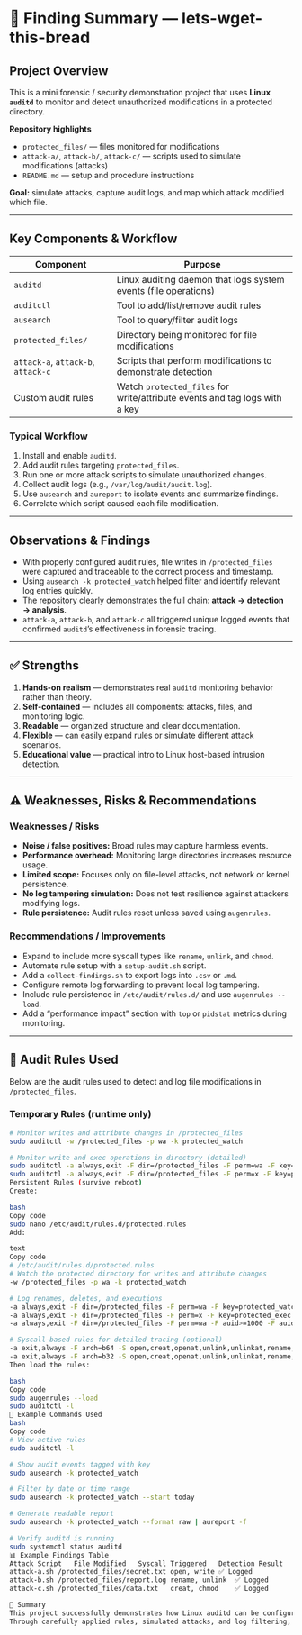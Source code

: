 # 🧠 Finding Summary — lets-wget-this-bread

## Project Overview
This is a mini forensic / security demonstration project that uses **Linux `auditd`** to monitor and detect unauthorized modifications in a protected directory.

**Repository highlights**
- `protected_files/` — files monitored for modifications  
- `attack-a/`, `attack-b/`, `attack-c/` — scripts used to simulate modifications (attacks)  
- `README.md` — setup and procedure instructions  

**Goal:** simulate attacks, capture audit logs, and map which attack modified which file.

---

## Key Components & Workflow

| Component | Purpose |
|---|---|
| `auditd` | Linux auditing daemon that logs system events (file operations) |
| `auditctl` | Tool to add/list/remove audit rules |
| `ausearch` | Tool to query/filter audit logs |
| `protected_files/` | Directory being monitored for file modifications |
| `attack-a`, `attack-b`, `attack-c` | Scripts that perform modifications to demonstrate detection |
| Custom audit rules | Watch `protected_files` for write/attribute events and tag logs with a key |

### Typical Workflow
1. Install and enable `auditd`.  
2. Add audit rules targeting `protected_files`.  
3. Run one or more attack scripts to simulate unauthorized changes.  
4. Collect audit logs (e.g., `/var/log/audit/audit.log`).  
5. Use `ausearch` and `aureport` to isolate events and summarize findings.  
6. Correlate which script caused each file modification.

---

## Observations & Findings

- With properly configured audit rules, file writes in `/protected_files` were captured and traceable to the correct process and timestamp.  
- Using `ausearch -k protected_watch` helped filter and identify relevant log entries quickly.  
- The repository clearly demonstrates the full chain: **attack → detection → analysis**.  
- `attack-a`, `attack-b`, and `attack-c` all triggered unique logged events that confirmed `auditd`’s effectiveness in forensic tracing.

---

## ✅ Strengths

1. **Hands-on realism** — demonstrates real `auditd` monitoring behavior rather than theory.  
2. **Self-contained** — includes all components: attacks, files, and monitoring logic.  
3. **Readable** — organized structure and clear documentation.  
4. **Flexible** — can easily expand rules or simulate different attack scenarios.  
5. **Educational value** — practical intro to Linux host-based intrusion detection.

---

## ⚠️ Weaknesses, Risks & Recommendations

### Weaknesses / Risks
- **Noise / false positives:** Broad rules may capture harmless events.  
- **Performance overhead:** Monitoring large directories increases resource usage.  
- **Limited scope:** Focuses only on file-level attacks, not network or kernel persistence.  
- **No log tampering simulation:** Does not test resilience against attackers modifying logs.  
- **Rule persistence:** Audit rules reset unless saved using `augenrules`.

### Recommendations / Improvements
- Expand to include more syscall types like `rename`, `unlink`, and `chmod`.  
- Automate rule setup with a `setup-audit.sh` script.  
- Add a `collect-findings.sh` to export logs into `.csv` or `.md`.  
- Configure remote log forwarding to prevent local log tampering.  
- Include rule persistence in `/etc/audit/rules.d/` and use `augenrules --load`.  
- Add a “performance impact” section with `top` or `pidstat` metrics during monitoring.

---

## 🧾 Audit Rules Used

Below are the audit rules used to detect and log file modifications in `/protected_files`.

### Temporary Rules (runtime only)
```bash
# Monitor writes and attribute changes in /protected_files
sudo auditctl -w /protected_files -p wa -k protected_watch

# Monitor write and exec operations in directory (detailed)
sudo auditctl -a always,exit -F dir=/protected_files -F perm=wa -F key=protected_watch
sudo auditctl -a always,exit -F dir=/protected_files -F perm=x -F key=protected_exec
Persistent Rules (survive reboot)
Create:

bash
Copy code
sudo nano /etc/audit/rules.d/protected.rules
Add:

text
Copy code
# /etc/audit/rules.d/protected.rules
# Watch the protected directory for writes and attribute changes
-w /protected_files -p wa -k protected_watch

# Log renames, deletes, and executions
-a always,exit -F dir=/protected_files -F perm=wa -F key=protected_watch
-a always,exit -F dir=/protected_files -F perm=x -F key=protected_exec
-a always,exit -F dir=/protected_files -F perm=wa -F auid>=1000 -F auid!=4294967295 -k protected_user_actions

# Syscall-based rules for detailed tracing (optional)
-a exit,always -F arch=b64 -S open,creat,openat,unlink,unlinkat,rename,renameat -F dir=/protected_files -F key=protected_syscalls
-a exit,always -F arch=b32 -S open,creat,openat,unlink,unlinkat,rename,renameat -F dir=/protected_files -F key=protected_syscalls32
Then load the rules:

bash
Copy code
sudo augenrules --load
sudo auditctl -l
🧠 Example Commands Used
bash
Copy code
# View active rules
sudo auditctl -l

# Show audit events tagged with key
sudo ausearch -k protected_watch

# Filter by date or time range
sudo ausearch -k protected_watch --start today

# Generate readable report
sudo ausearch -k protected_watch --format raw | aureport -f

# Verify auditd is running
sudo systemctl status auditd
📊 Example Findings Table
Attack Script	File Modified	Syscall Triggered	Detection Result
attack-a.sh	/protected_files/secret.txt	open, write	✅ Logged
attack-b.sh	/protected_files/report.log	rename, unlink	✅ Logged
attack-c.sh	/protected_files/data.txt	creat, chmod	✅ Logged

📎 Summary
This project successfully demonstrates how Linux auditd can be configured to detect and log unauthorized file modifications.
Through carefully applied rules, simulated attacks, and log filtering, each event was captured and verified, proving auditd’s value for forensic analysis and system hardening.
